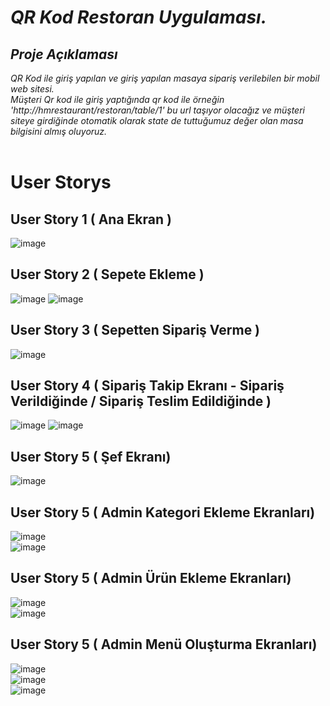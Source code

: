# *QR Kod Restoran Uygulaması.*
## *Proje Açıklaması*
 *QR Kod ile giriş yapılan ve giriş yapılan masaya sipariş verilebilen bir mobil web sitesi.*<br/>
 *Müşteri Qr kod ile giriş yaptığında qr kod ile örneğin 'http://hmrestaurant/restoran/table/1' bu url taşıyor olacağız
 ve müşteri siteye girdiğinde otomatik olarak state de tuttuğumuz değer olan masa bilgisini almış oluyoruz.*<br/><br/>
# User Storys
## User Story 1 ( Ana Ekran )
![image](https://user-images.githubusercontent.com/52455771/211342633-24294bb2-1e09-4488-b329-16c4bb77c3ca.png)<br/>
## User Story 2 ( Sepete Ekleme )
![image](https://user-images.githubusercontent.com/52455771/211342856-ab5d7556-9440-49b5-8316-15735d099742.png)
![image](https://user-images.githubusercontent.com/52455771/211342864-bc104de2-4615-4de0-b30f-b1fca3470590.png)<br/>
## User Story 3 ( Sepetten Sipariş Verme )
![image](https://user-images.githubusercontent.com/52455771/211343100-90b474f2-cf89-4fb5-8267-339e865e0516.png)<br/>
## User Story 4 ( Sipariş Takip Ekranı - Sipariş Verildiğinde / Sipariş Teslim Edildiğinde )
![image](https://user-images.githubusercontent.com/52455771/211343304-c1f01686-77f6-4958-905c-57f03fdc685e.png)
![image](https://user-images.githubusercontent.com/52455771/211343670-c7e6bd93-9753-447e-bebf-9273434cae6c.png)<br/>
## User Story 5 ( Şef Ekranı)
![image](https://user-images.githubusercontent.com/52455771/211343976-90849456-372e-4526-b573-29ee57236329.png)<br/>
## User Story 5 ( Admin Kategori Ekleme Ekranları)
![image](https://user-images.githubusercontent.com/52455771/211344232-649af946-b93c-41c1-8c61-7ad8ae818590.png)<br/>
![image](https://user-images.githubusercontent.com/52455771/211344239-bed11f3c-a24a-4a59-91f0-dbbe6d3b44f6.png)<br/>
## User Story 5 ( Admin Ürün Ekleme Ekranları)
![image](https://user-images.githubusercontent.com/52455771/211344320-c116ed0f-dafd-4832-8aef-f4e9c751ef4f.png)<br/>
![image](https://user-images.githubusercontent.com/52455771/211344345-db5db13d-e5ca-49c6-b8a1-f89cf9546500.png)<br/>
## User Story 5 ( Admin Menü Oluşturma Ekranları)
![image](https://user-images.githubusercontent.com/52455771/211344502-aaaf22bb-9dd6-40f2-9212-0a1851420ed9.png)<br/>
![image](https://user-images.githubusercontent.com/52455771/211344517-d09962f5-7dff-403d-9538-6f3cf51687fe.png)<br/>
![image](https://user-images.githubusercontent.com/52455771/211344532-a45aa8eb-b031-44d2-a8f6-0214b23840b4.png)<br/>
